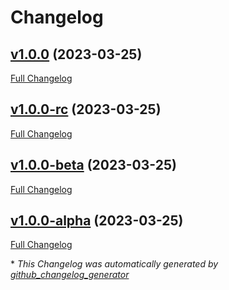 # Changelog

## [v1.0.0](https://github.com/devlooped/PackageReferenceCleaner/tree/v1.0.0) (2023-03-25)

[Full Changelog](https://github.com/devlooped/PackageReferenceCleaner/compare/v1.0.0-rc...v1.0.0)

## [v1.0.0-rc](https://github.com/devlooped/PackageReferenceCleaner/tree/v1.0.0-rc) (2023-03-25)

[Full Changelog](https://github.com/devlooped/PackageReferenceCleaner/compare/v1.0.0-beta...v1.0.0-rc)

## [v1.0.0-beta](https://github.com/devlooped/PackageReferenceCleaner/tree/v1.0.0-beta) (2023-03-25)

[Full Changelog](https://github.com/devlooped/PackageReferenceCleaner/compare/v1.0.0-alpha...v1.0.0-beta)

## [v1.0.0-alpha](https://github.com/devlooped/PackageReferenceCleaner/tree/v1.0.0-alpha) (2023-03-25)

[Full Changelog](https://github.com/devlooped/PackageReferenceCleaner/compare/f04efd487a3c7d32acb9f5c0ee2dab8b80dd288d...v1.0.0-alpha)



\* *This Changelog was automatically generated by [github_changelog_generator](https://github.com/github-changelog-generator/github-changelog-generator)*
